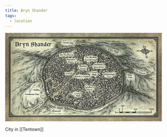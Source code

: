 ```yaml
---
title: Bryn Shander
tags:
  - location
---
```


![](../../assets/bryn-shander.png)

City in [[Tentown]]